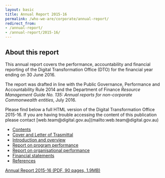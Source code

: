 ```yaml
---
layout: basic
title: Annual Report 2015-16
permalink: /who-we-are/corporate/annual-report/
redirect_from: 
- /annual-report/
- /annual-report/2015-16/
---
```


## About this report

This annual report covers the performance, accountability and financial reporting of the Digital Transformation Office (DTO) for the financial year ending on 30 June 2016.

The report was drafted in line with the Public Governance, Performance and Accountability Rule 2014 and the Department of Finance *Resource Management Guide No. 135: Annual reports for non-corporate Commonwealth entities*, July 2016.

<p class="callout" markdown="1">
Please find below a full HTML version of the Digital Transformation Office 2015-16. If you are having trouble accessing the content of this publication please contact [web.team@digital.gov.au](mailto:web.team@digital.gov.au)
</p>

- [Contents](/who-we-are/corporate/annual-report/annual-report-2015-16/contents/) 
- [Cover and Letter of Trasmittal](/who-we-are/corporate/annual-report/annual-report-2015-16/cover-letter/)
- [Introduction and overview](/who-we-are/corporate/annual-report/annual-report-2015-16/1-introduction/)
- [Report on program performance](/who-we-are/corporate/annual-report/annual-report-2015-16/2-program-performance/)
- [Report on organisational performance](/who-we-are/corporate/annual-report/annual-report-2015-16/3-organisational-performance/)
- [Financial statements](/who-we-are/corporate/annual-report/annual-report-2015-16/financial-statements/)
- [References](/who-we-are/corporate/annual-report/annual-report-2015-16/references/)

[Annual Report 2015-16 (PDF, 90 pages, 1.9MB)](/files/dto-annual-report-2015-16.pdf)
